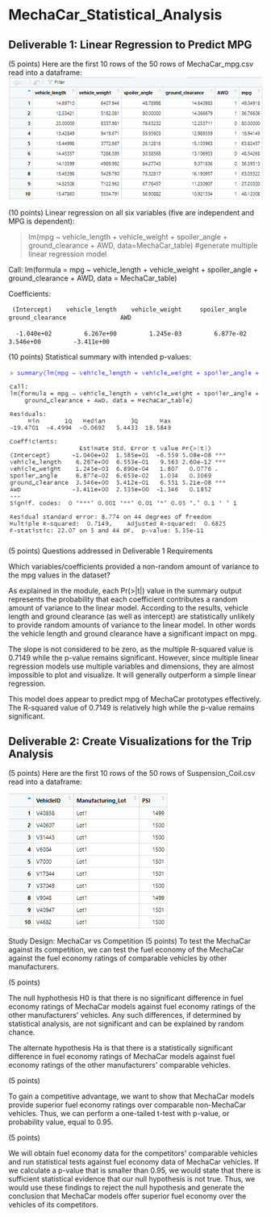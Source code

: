# MechaCar_Statistical_Analysis
## Deliverable 1: Linear Regression to Predict MPG

(5 points) Here are the first 10 rows of the 50 rows of MechaCar_mpg.csv read into a dataframe:
![First 10 rows of CSV file](MechaCar_mpg_data_frame_first_10_rows.png)

(10 points) Linear regression on all six variables (five are independent and MPG is dependent):
> lm(mpg ~ vehicle_length + vehicle_weight + spoiler_angle + ground_clearance + AWD, data=MechaCar_table) #generate multiple linear regression model

Call:
lm(formula = mpg ~ vehicle_length + vehicle_weight + spoiler_angle + ground_clearance + AWD, data = MechaCar_table)

Coefficients:
     
     (Intercept)    vehicle_length    vehicle_weight     spoiler_angle  ground_clearance               AWD
      
      -1.040e+02         6.267e+00         1.245e-03         6.877e-02         3.546e+00         -3.411e+00

(10 points) Statistical summary with intended p-values:

![Summary_statistics](Summary_statistics.png)


(5 points) Questions addressed in Deliverable 1 Requirements</p>
Which variables/coefficients provided a non-random amount of variance to the mpg values in the dataset?

As explained in the module, each Pr(>|t|) value in the summary output represents the probability that each coefficient contributes a random amount of variance to the linear model. According to the results, vehicle length and ground clearance (as well as intercept) are statistically unlikely to provide random amounts of variance to the linear model. In other words the vehicle length and ground clearance have a significant impact on mpg. 

The slope is not considered to be zero, as the multiple R-squared value is 0.7149 while the p-value remains significant. However, since multiple linear regression models use multiple variables and dimensions, they are almost impossible to plot and visualize. It will generally outperform a simple linear regression.

This model does appear to predict mpg of MechaCar prototypes effectively. The R-squared value of 0.7149 is relatively high while the p-value remains significant.

## Deliverable 2: Create Visualizations for the Trip Analysis

(5 points) Here are the first 10 rows of the 50 rows of Suspension_Coil.csv read into a dataframe:

![First 10 rows of Suspension Coil CSV file](Suspension_Coil_df.png)

Study Design: MechaCar vs Competition
(5 points) To test the MechaCar against its competition, we can test the fuel economy of the MechaCar against the fuel economy ratings of comparable vehicles by other manufacturers.

(5 points)

The null hyphothesis H0 is that there is no significant difference in fuel economy ratings of MechaCar models against fuel economy ratings of the other manufacturers' vehicles. Any such differences, if determined by statistical analysis, are not significant and can be explained by random chance.

The alternate hypothesis Ha is that there is a statistically significant difference in fuel economy ratings of MechaCar models against fuel economy ratings of the other manufacturers' comparable vehicles.

(5 points)

To gain a competitive advantage, we want to show that MechaCar models provide superior fuel economy ratings over comparable non-MechaCar vehicles. Thus, we can perform a one-tailed t-test with p-value, or probability value, equal to 0.95.

(5 points)

We will obtain fuel economy data for the competitors' comparable vehicles and run statistical tests against fuel economy data of MechaCar vehicles. If we calculate a p-value that is smaller than 0.95, we would state that there is sufficient statistical evidence that our null hypothesis is not true. Thus, we would use these findings to reject the null hypothesis and generate the conclusion that MechaCar models offer superior fuel economy over the vehicles of its competitors.
